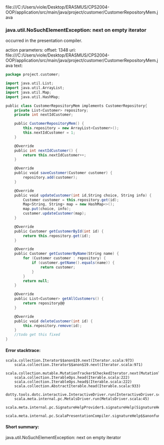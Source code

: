 file:///C:/Users/viole/Desktop/ERASMUS/CPS2004-OOP/application/src/main/java/project/customer/CustomerRepositoryMem.java
### java.util.NoSuchElementException: next on empty iterator

occurred in the presentation compiler.

action parameters:
offset: 1348
uri: file:///C:/Users/viole/Desktop/ERASMUS/CPS2004-OOP/application/src/main/java/project/customer/CustomerRepositoryMem.java
text:
```scala
package project.customer;

import java.util.List;
import java.util.ArrayList;
import java.util.Map;
import java.util.HashMap;

public class CustomerRepositoryMem implements CustomerRepository{
    private List<Customer> repository;
    private int nextIdCustomer;

    public CustomerRepositoryMem() {
        this.repository = new ArrayList<Customer>();
        this.nextIdCustomer = 1;
    }

    @Override
    public int nextIdCustomer() {
        return this.nextIdCustomer++;
    }

    @Override
    public void saveCustomer(Customer customer) {
        repository.add(customer);
    }

    @Override
    public void updateCustomer(int id,String choice, String info) {
        Customer customer = this.repository.get(id);
        Map<String, String> map = new HashMap<>();
        map.put(choice, info);
        customer.updateCustomer(map);
    }

    @Override
    public Customer getCustomerById(int id) {
        return this.repository.get(id);
    }

    @Override
    public Customer getCustomerByName(String name) {
        for (Customer customer : repository) {
            if (customer.getName().equals(name)) {
                return customer;
            }
        }
        return null;
    }

    @Override
    public List<Customer> getAllCustomers() {
        return repository@@
    }

    @Override
    public void deleteCustomer(int id) {
        this.repository.remove(id);
    }
    //todo get this fixed
}

```



#### Error stacktrace:

```
scala.collection.Iterator$$anon$19.next(Iterator.scala:973)
	scala.collection.Iterator$$anon$19.next(Iterator.scala:971)
	scala.collection.mutable.MutationTracker$CheckedIterator.next(MutationTracker.scala:76)
	scala.collection.IterableOps.head(Iterable.scala:222)
	scala.collection.IterableOps.head$(Iterable.scala:222)
	scala.collection.AbstractIterable.head(Iterable.scala:933)
	dotty.tools.dotc.interactive.InteractiveDriver.run(InteractiveDriver.scala:168)
	scala.meta.internal.pc.MetalsDriver.run(MetalsDriver.scala:45)
	scala.meta.internal.pc.SignatureHelpProvider$.signatureHelp(SignatureHelpProvider.scala:40)
	scala.meta.internal.pc.ScalaPresentationCompiler.signatureHelp$$anonfun$1(ScalaPresentationCompiler.scala:388)
```
#### Short summary: 

java.util.NoSuchElementException: next on empty iterator